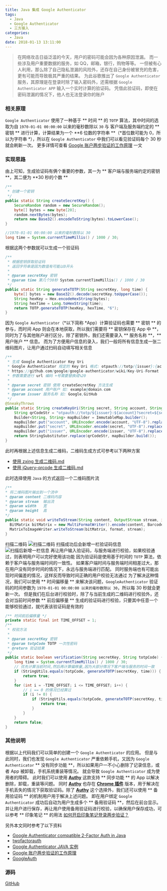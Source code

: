```yaml
---
title: Java 集成 Google Authenticator
tags:
  - Java
  - Google Authenticator
  - 三方接入
categories:
  - Java
date: 2018-01-13 13:11:00
---
```

> 在网络攻击日益泛滥的今天，用户的密码可能会因为各种原因泄漏。 而一些涉及用户重要数据的服务，如 QQ，邮箱，银行，购物等等。 一但被有心人利用，那么除了自己隐私泄漏的风险外，还存在自己身份被冒充的危害，更有可能而导致极其严重的结果。 为此谷歌推出了 `Google Authenticator` 服务，其原理是在登录时除了输入密码外，还需根据 `Google Authenticator APP` 输入一个实时计算的验证码。 凭借此验证码，即使在密码泄漏的情况下，他人也无法登录你的账户

### 相关原理
`Google Authenticator` 使用了一种基于 ** 时间 ** 的 `TOTP` 算法，其中时间的选取为自 `1970-01-01 00:00:00` 以来的毫秒数除以 `30` 与 客户端及服务端约定的 ** 密钥 ** 进行计算，计算结果为一个 **6 位数的字符串 **（*首位数可能为 0，所以为字符串 *），所以在 `Google Authenticator` 中我们可以看见验证码每个 30 秒就会刷新一次。 更多详情可查看 [Google 账户两步验证的工作原理](https://blog.seetee.me/archives/73.html) 一文

### 实现思路
由上可知，生成验证码有俩个重要的参数，其一为 ** 客户端与服务端约定的密钥 **，其二便为 **30 秒的个数 **
```java
/**
 * 创建一个密钥
 */
public static String createSecretKey() {
    SecureRandom random = new SecureRandom();
    byte[] bytes = new byte[20];
    random.nextBytes(bytes);
    return new Base32().encodeToString(bytes).toLowerCase();
}
```
```java
//1970-01-01 00:00:00 以来的毫秒数除以 30 
long time = System.currentTimeMillis() / 1000 / 30;
```
根据这两个参数就可以生成一个验证码
```java
/**
 * 根据密钥获取验证码
 * 返回字符串是因为数值有可能以0开头
 *
 * @param secretKey 密钥
 * @param time 第几个30秒 System.currentTimeMillis() / 1000 / 30
 */
public static String generateTOTP(String secretKey, long time) {
    byte[] bytes = new Base32().decode(secretKey.toUpperCase());
    String hexKey = Hex.encodeHexString(bytes);
    String hexTime = Long.toHexString(time);
    return TOTP.generateTOTP(hexKey, hexTime, "6");
}
```
因为 `Google Authenticator`（*以下简称 *App）计算验证码也需要 ** 密钥 ** 的参与，而时间 App 则会在本地获取，所以我们需要将 ** 密钥保存在 App 中 **，同时为了与其他账户进行区分，除了密钥外，我们还需要录入 ** 服务名称 **，**用户账户 ** 信息。 而为了方便用户信息的录入，我们一般将所有信息生成一张二维码图片，让用户通过扫码自动填写相关信息
```java
/**
 * 生成 Google Authenticator Key Uri
 * Google Authenticator 规定的 Key Uri 格式: otpauth://totp/{issuer}:{account}?secret={secret}&issuer={issuer}
 * https://github.com/google/google-authenticator/wiki/Key-Uri-Format
 * 参数需要进行 url 编码 +号需要替换成%20
 *
 * @param secret 密钥 使用 createSecretKey 方法生成
 * @param account 用户账户 如: example@domain.com
 * @param issuer 服务名称 如: Google,GitHub
 */
@SneakyThrows
public static String createKeyUri(String secret, String account, String issuer) {
    String qrCodeStr = "otpauth://totp/${issuer}:${account}?secret=${secret}&issuer=${issuer}";
    Builder<String, String> mapBuilder = ImmutableMap.builder();
    mapBuilder.put("account", URLEncoder.encode(account, "UTF-8").replace("+", "%20"));
    mapBuilder.put("secret", URLEncoder.encode(secret, "UTF-8").replace("+", "%20"));
    mapBuilder.put("issuer", URLEncoder.encode(issuer, "UTF-8").replace("+", "%20"));
    return StringSubstitutor.replace(qrCodeStr, mapBuilder.build());
}

```
此时再根据上述信息生成二维码，二维码生成方式可参考以下两种方案

- [使用 zxing 生成二维码.md](/2018/01/13/使用-zxing-生成二维码/)
- [使用 jQuery-qrcode 生成二维码.md](/2018/01/13/使用-jQuery-qrcode-生成二维码/)

此时选择使用 `Java` 的方式返回一个二维码图片流
```java
/**
* 将二维码图片输出到一个流中
* @param content 二维码内容
* @param stream  输出流
* @param width   宽
* @param height  高
*/
public static void writeToStream(String content, OutputStream stream, int width, int height) throws WriterException, IOException {
  BitMatrix bitMatrix = new MultiFormatWriter().encode(content, BarcodeFormat.QR_CODE, width, height, hints);
  MatrixToImageWriter.writeToStream(bitMatrix, format, stream);
}
```
扫描二维码
![扫描二维码](/images/Java-接入-Google-Authenticator/扫描二维码.png)
扫描成功后会新增一栏验证码信息
![扫描后新增一栏信息](/images/Java-接入-Google-Authenticator/扫描后新增一栏信息.png)
再让用户输入验证码，与服务端进行校验，如果校验通过，则表明用户可以完好使用该功能
因为验证码是使用基于时间的 `TOTP` 算法，依赖于客户端与服务端时间的一致性。 如果客户端时间与服务端时间相差过大，那在用户没有同步时间的情况下，永远与服务端进行匹配。 同时服务端也有可能出现时间偏差的情况，这样反而导致时间正确的用户校验无法通过
为了解决这种情况，我们可以使用 ** 时间偏移量 ** 来解决该问题，`GoogleAuthenticator` 验证码的时间参数为 `1970-01-01 00:00:00 以来的毫秒数除以 30`，所以每 30 秒就会更新一次。 但是我们在后台进行校验时，除了与当前生成的二维码进行校验外，还会对当前时间参数 ** 前后偏移量 ** 生成的验证码进行校验，只要其中任意一个能够校验通过，就代表该验证码是有效的

```java
/** 时间前后偏移量 */
private static final int TIME_OFFSET = 1;
/**
 * 校验方法
 *
 * @param secretKey 密钥
 * @param totpCode TOTP 一次性密码
 * @return 验证结果
 */
public static boolean verification(String secretKey, String totpCode) {
    long time = System.currentTimeMillis() / 1000 / 30;
    // 优先计算当前时间,然后再计算偏移量,因为大部分情况下客户端与服务的时间一致
    if (StringUtils.equals(totpCode, generateTOTP(secretKey, time))) {
        return true;
    }
    for (int i = -TIME_OFFSET; i <= TIME_OFFSET; i++) {
        // i == 0 的情况已经算过
        if (i != 0) {
            if (StringUtils.equals(totpCode, generateTOTP(secretKey, time + i))) {
                return true;
            }
        }
    }
    return false;
}

```
### 其他说明
根据以上代码我们可以简单的创建一个 `Google Authenticator` 的应用。 但是与此同时，我们也发现 `Google Authenticator` 严重依赖手机，又因为 `Google Authenticator` ** 没有同步功能 **，所以如果用户一不小心删除了记录信息，或者 App 被卸载，手机系统重装等情况。 就会导致 `Google Authenticator` 成为使用者的障碍。 此时我们可以使用 **[Authy](https://www.authy.com/app/)** 这款支持 ** 同步功能 ** 的 App 以解决删除，卸载，重装等问题。 同时 **[Authy](https://www.authy.com/app/)** 也存在 **[Chrome 插件](https://chrome.google.com/webstore/detail/authy/gaedmjdfmmahhbjefcbgaolhhanlaolb?hl=cn)** 版本，用于解决在手机丢失的情况下获取验证码。除了 **[Authy](https://www.authy.com/)** 这个选择外，我们还可以使用 ** 备用验证码 ** 的机制用户用于解决上述问题。 即在用户绑定 `Google Authenticator` 成功后自动为用户生成多个 ** 备用验证码 **，然后在前台显示。 并让用户进行保存，再让用户使用备用验证码进行校验，以确保用户保存成功，可以参考 ** 印象笔记 ** 的用法 [如何开启印象笔记登录两步验证？](https://help.evernote.com/hc/sr-me/articles/213420077--%E5%A6%82%E4%BD%95%E5%BC%80%E5%90%AF%E5%8D%B0%E8%B1%A1%E7%AC%94%E8%AE%B0%E7%99%BB%E5%BD%95%E4%B8%A4%E6%AD%A5%E9%AA%8C%E8%AF%81-)

另外本文同时参考了以下资料
- [Google Authenticator compatible 2-Factor Auth in Java](http://www.asaph.org/2016/04/google-authenticator-2fa-java.html)
- [twofactorauth](https://github.com/asaph/twofactorauth)
- [Google Authenticator JAVA 实例](http://awtqty-zhang.iteye.com/blog/1986275)
- [Google 账户两步验证的工作原理](https://blog.seetee.me/archives/73.html)
- [GoogleAuth](https://github.com/wstrange/GoogleAuth)

### 源码
[GitHub](https://github.com/ghthou/google-authenticator-integration)